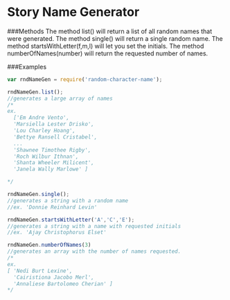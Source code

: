 # Story Name Generator 

###Methods
The method list() will return a list of all random names that were generated.
The method single() will return a single random name.
The method startsWithLetter(f,m,l) will let you set the initials.
The method numberOfNames(number) will return the requested number of names.

###Examples


```javascript
var rndNameGen = require('random-character-name');

rndNameGen.list();
//generates a large array of names
/* 
ex.
  ['Em Andre Vento',
  'Marsiella Lester Drisko',
  'Lou Charley Hoang',
  'Bettye Ransell Cristabel',
  ...
  'Shawnee Timothee Rigby',
  'Roch Wilbur Ithnan',
  'Shanta Wheeler Milicent',
  'Janela Wally Marlowe' ]

*/

rndNameGen.single(); 
//generates a string with a random name
//ex. 'Donnie Reinhard Levin'

rndNameGen.startsWithLetter('A','C','E');
//generates a string with a name with requested initials
//ex. 'Ajay Christophorus Elset'

rndNameGen.numberOfNames(3)
//generates an array with the number of names requested.
/*
ex.
[ 'Nedi Burt Lexine',
  'Cairistiona Jacobo Merl',
  'Annaliese Bartolomeo Cherian' ]
*/
```